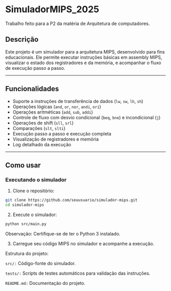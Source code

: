 # SimuladorMIPS_2025
Trabalho feito para a P2 da matéria de Arquitetura de computadores.

## Descrição

Este projeto é um simulador para a arquitetura MIPS, desenvolvido para fins educacionais. Ele permite executar instruções básicas em assembly MIPS, visualizar o estado dos registradores e da memória, e acompanhar o fluxo de execução passo a passo.

---

## Funcionalidades

- Suporte a instruções de transferência de dados (`lw`, `sw`, `lh`, `sh`)
- Operações lógicas (`and`, `or`, `nor`, `andi`, `ori`)
- Operações aritméticas (`add`, `sub`, `addi`)
- Controle de fluxo com desvio condicional (`beq`, `bne`) e incondicional (`j`)
- Operações de shift (`sll`, `srl`)
- Comparações (`slt`, `slti`)
- Execução passo a passo e execução completa
- Visualização de registradores e memória
- Log detalhado da execução

---

## Como usar

### Executando o simulador

1. Clone o repositório:

```bash
git clone https://github.com/seuusuario/simulador-mips.git
cd simulador-mips
```
2. Execute o simulador:

```bash
python src/main.py
```
Observação: Certifique-se de ter o Python 3 instalado.

3. Carregue seu código MIPS no simulador e acompanhe a execução.

Estrutura do projeto:

`src/:` Código-fonte do simulador.

`tests/:` Scripts de testes automáticos para validação das instruções.

`README.md:` Documentação do projeto.
